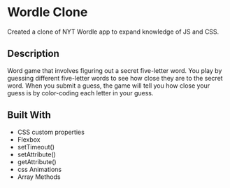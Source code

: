 # Wordle Clone

Created a clone of NYT Wordle app to expand knowledge of JS and CSS. 

## Description

Word game that involves figuring out a secret five-letter word. You play by guessing different five-letter words to see how close they are to the secret word. When you submit a guess, the game will tell you how close your guess is by color-coding each letter in your guess.

## Built With 
- CSS custom properties
- Flexbox
- setTimeout()
- setAttribute()
- getAttribute()
- css Animations
- Array Methods
